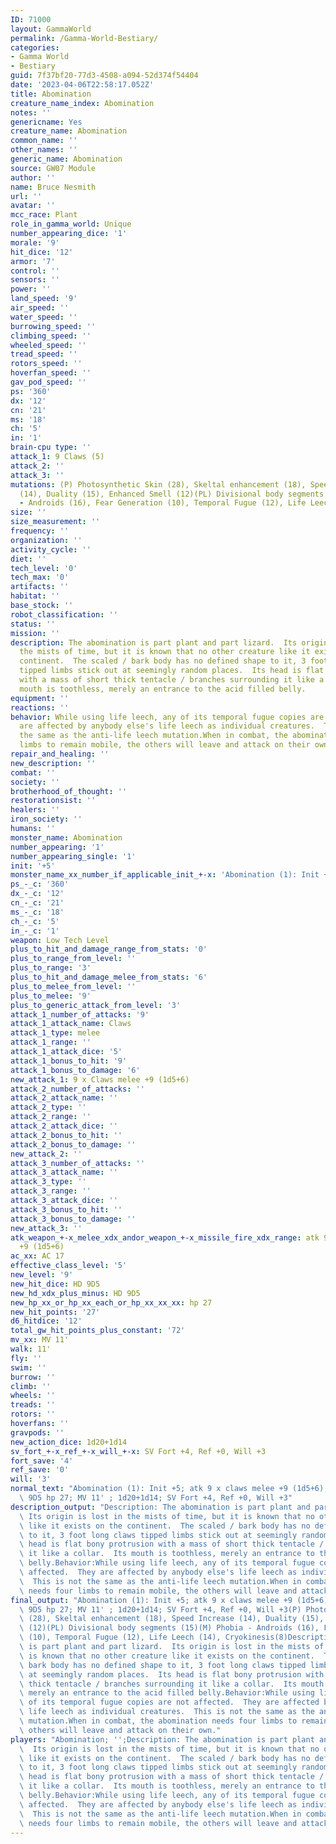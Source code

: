 ```yaml
---
ID: 71000
layout: GammaWorld
permalink: /Gamma-World-Bestiary/
categories:
- Gamma World
- Bestiary
guid: 7f37bf20-77d3-4508-a094-52d374f54404
date: '2023-04-06T22:58:17.052Z'
title: Abomination
creature_name_index: Abomination
notes: ''
genericname: Yes
creature_name: Abomination
common_name: ''
other_names: ''
generic_name: Abomination
source: GW07 Module
author: ''
name: Bruce Nesmith
url: ''
avatar: ''
mcc_race: Plant
role_in_gamma_world: Unique
number_appearing_dice: '1'
morale: '9'
hit_dice: '12'
armor: '7'
control: ''
sensors: ''
power: ''
land_speed: '9'
air_speed: ''
water_speed: ''
burrowing_speed: ''
climbing_speed: ''
wheeled_speed: ''
tread_speed: ''
rotors_speed: ''
hoverfan_speed: ''
gav_pod_speed: ''
ps: '360'
dx: '12'
cn: '21'
ms: '18'
ch: '5'
in: '1'
brain-cpu type: ''
attack_1: 9 Claws (5)
attack_2: ''
attack_3: ''
mutations: (P) Photosynthetic Skin (28), Skeltal enhancement (18), Speed Increase
  (14), Duality (15), Enhanced Smell (12)(PL) Divisional body segments (15)(M) Phobia
  - Androids (16), Fear Generation (10), Temporal Fugue (12), Life Leech (14), Cryokinesis(8)
size: ''
size_measurement: ''
frequency: ''
organization: ''
activity_cycle: ''
diet: ''
tech_level: '0'
tech_max: '0'
artifacts: ''
habitat: ''
base_stock: ''
robot_classification: ''
status: ''
mission: ''
description: The abomination is part plant and part lizard.  Its origin is lost in
  the mists of time, but it is known that no other creature like it exists on the
  continent.  The scaled / bark body has no defined shape to it, 3 foot long claws
  tipped limbs stick out at seemingly random places.  Its head is flat bony protrusion
  with a mass of short thick tentacle / branches surrounding it like a collar.  Its
  mouth is toothless, merely an entrance to the acid filled belly.
equipment: ''
reactions: ''
behavior: While using life leech, any of its temporal fugue copies are not affected.  They
  are affected by anybody else's life leech as individual creatures.  This is not
  the same as the anti-life leech mutation.When in combat, the abomination needs four
  limbs to remain mobile, the others will leave and attack on their own.
repair_and_healing: ''
new_description: ''
combat: ''
society: ''
brotherhood_of_thought: ''
restorationsist: ''
healers: ''
iron_society: ''
humans: ''
monster_name: Abomination
number_appearing: '1'
number_appearing_single: '1'
init: '+5'
monster_name_xx_number_if_applicable_init_+-x: 'Abomination (1): Init +5'
ps_-_c: '360'
dx_-_c: '12'
cn_-_c: '21'
ms_-_c: '18'
ch_-_c: '5'
in_-_c: '1'
weapon: Low Tech Level
plus_to_hit_and_damage_range_from_stats: '0'
plus_to_range_from_level: ''
plus_to_range: '3'
plus_to_hit_and_damage_melee_from_stats: '6'
plus_to_melee_from_level: ''
plus_to_melee: '9'
plus_to_generic_attack_from_level: '3'
attack_1_number_of_attacks: '9'
attack_1_attack_name: Claws
attack_1_type: melee
attack_1_range: ''
attack_1_attack_dice: '5'
attack_1_bonus_to_hit: '9'
attack_1_bonus_to_damage: '6'
new_attack_1: 9 x Claws melee +9 (1d5+6)
attack_2_number_of_attacks: ''
attack_2_attack_name: ''
attack_2_type: ''
attack_2_range: ''
attack_2_attack_dice: ''
attack_2_bonus_to_hit: ''
attack_2_bonus_to_damage: ''
new_attack_2: ''
attack_3_number_of_attacks: ''
attack_3_attack_name: ''
attack_3_type: ''
attack_3_range: ''
attack_3_attack_dice: ''
attack_3_bonus_to_hit: ''
attack_3_bonus_to_damage: ''
new_attack_3: ''
atk_weapon_+-x_melee_xdx_andor_weapon_+-x_missile_fire_xdx_range: atk 9 x claws melee
  +9 (1d5+6)
ac_xx: AC 17
effective_class_level: '5'
new_level: '9'
new_hit_dice: HD 9D5
new_hd_xdx_plus_minus: HD 9D5
new_hp_xx_or_hp_xx_each_or_hp_xx_xx_xx: hp 27
new_hit_points: '27'
d6_hitdice: '12'
total_gw_hit_points_plus_constant: '72'
mv_xx: MV 11'
walk: 11'
fly: ''
swim: ''
burrow: ''
climb: ''
wheels: ''
treads: ''
rotors: ''
hoverfans: ''
gravpods: ''
new_action_dice: 1d20+1d14
sv_fort_+-x_ref_+-x_will_+-x: SV Fort +4, Ref +0, Will +3
fort_save: '4'
ref_save: '0'
will: '3'
normal_text: "Abomination (1): Init +5; atk 9 x claws melee +9 (1d5+6); AC 17; HD\
  \ 9D5 hp 27; MV 11' ; 1d20+1d14; SV Fort +4, Ref +0, Will +3"
description_output: "Description: The abomination is part plant and part lizard. \
  \ Its origin is lost in the mists of time, but it is known that no other creature\
  \ like it exists on the continent.  The scaled / bark body has no defined shape\
  \ to it, 3 foot long claws tipped limbs stick out at seemingly random places.  Its\
  \ head is flat bony protrusion with a mass of short thick tentacle / branches surrounding\
  \ it like a collar.  Its mouth is toothless, merely an entrance to the acid filled\
  \ belly.Behavior:While using life leech, any of its temporal fugue copies are not\
  \ affected.  They are affected by anybody else's life leech as individual creatures.\
  \  This is not the same as the anti-life leech mutation.When in combat, the abomination\
  \ needs four limbs to remain mobile, the others will leave and attack on their own."
final_output: "Abomination (1): Init +5; atk 9 x claws melee +9 (1d5+6); AC 17; HD\
  \ 9D5 hp 27; MV 11' ; 1d20+1d14; SV Fort +4, Ref +0, Will +3(P) Photosynthetic Skin\
  \ (28), Skeltal enhancement (18), Speed Increase (14), Duality (15), Enhanced Smell\
  \ (12)(PL) Divisional body segments (15)(M) Phobia - Androids (16), Fear Generation\
  \ (10), Temporal Fugue (12), Life Leech (14), Cryokinesis(8)Description: The abomination\
  \ is part plant and part lizard.  Its origin is lost in the mists of time, but it\
  \ is known that no other creature like it exists on the continent.  The scaled /\
  \ bark body has no defined shape to it, 3 foot long claws tipped limbs stick out\
  \ at seemingly random places.  Its head is flat bony protrusion with a mass of short\
  \ thick tentacle / branches surrounding it like a collar.  Its mouth is toothless,\
  \ merely an entrance to the acid filled belly.Behavior:While using life leech, any\
  \ of its temporal fugue copies are not affected.  They are affected by anybody else's\
  \ life leech as individual creatures.  This is not the same as the anti-life leech\
  \ mutation.When in combat, the abomination needs four limbs to remain mobile, the\
  \ others will leave and attack on their own."
players: "Abomination; '';Description: The abomination is part plant and part lizard.\
  \  Its origin is lost in the mists of time, but it is known that no other creature\
  \ like it exists on the continent.  The scaled / bark body has no defined shape\
  \ to it, 3 foot long claws tipped limbs stick out at seemingly random places.  Its\
  \ head is flat bony protrusion with a mass of short thick tentacle / branches surrounding\
  \ it like a collar.  Its mouth is toothless, merely an entrance to the acid filled\
  \ belly.Behavior:While using life leech, any of its temporal fugue copies are not\
  \ affected.  They are affected by anybody else's life leech as individual creatures.\
  \  This is not the same as the anti-life leech mutation.When in combat, the abomination\
  \ needs four limbs to remain mobile, the others will leave and attack on their own.|"
---
```

</br>